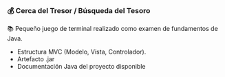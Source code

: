 ### 💰 Cerca del Tresor / Búsqueda del Tesoro
📚 Pequeño juego de terminal realizado como examen de fundamentos de Java.

- Estructura MVC (Modelo, Vista, Controlador).
- Artefacto .jar
- Documentación Java del proyecto disponible
